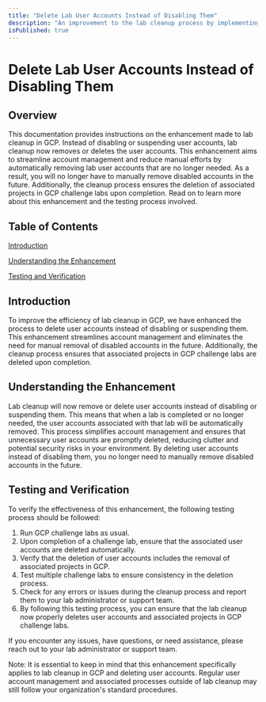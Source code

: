 ```yaml
---
title: "Delete Lab User Accounts Instead of Disabling Them"
description: "An improvement to the lab cleanup process by implementing the deletion of user accounts instead of merely disabling or suspending them."
isPublished: true
---
```


# Delete Lab User Accounts Instead of Disabling Them

## Overview

This documentation provides instructions on the enhancement made to lab cleanup in GCP. Instead of disabling or suspending user accounts, lab cleanup now removes or deletes the user accounts. This enhancement aims to streamline account management and reduce manual efforts by automatically removing lab user accounts that are no longer needed. As a result, you will no longer have to manually remove disabled accounts in the future. Additionally, the cleanup process ensures the deletion of associated projects in GCP challenge labs upon completion. Read on to learn more about this enhancement and the testing process involved.

## Table of Contents

[Introduction](#introduction)

[Understanding the Enhancement](#understanding-the-enhancement)

[Testing and Verification](#testing-and-verification)

## Introduction

To improve the efficiency of lab cleanup in GCP, we have enhanced the process to delete user accounts instead of disabling or suspending them. This enhancement streamlines account management and eliminates the need for manual removal of disabled accounts in the future. Additionally, the cleanup process ensures that associated projects in GCP challenge labs are deleted upon completion.

## Understanding the Enhancement

Lab cleanup will now remove or delete user accounts instead of disabling or suspending them. This means that when a lab is completed or no longer needed, the user accounts associated with that lab will be automatically removed. This process simplifies account management and ensures that unnecessary user accounts are promptly deleted, reducing clutter and potential security risks in your environment. By deleting user accounts instead of disabling them, you no longer need to manually remove disabled accounts in the future.

## Testing and Verification

To verify the effectiveness of this enhancement, the following testing process should be followed:

1.  Run GCP challenge labs as usual.
1.  Upon completion of a challenge lab, ensure that the associated user accounts are deleted automatically.
1.  Verify that the deletion of user accounts includes the removal of associated projects in GCP.
1.  Test multiple challenge labs to ensure consistency in the deletion process.
1.  Check for any errors or issues during the cleanup process and report them to your lab administrator or support team.
1.  By following this testing process, you can ensure that the lab cleanup now properly deletes user accounts and associated projects in GCP challenge labs.

If you encounter any issues, have questions, or need assistance, please reach out to your lab administrator or support team.

Note: It is essential to keep in mind that this enhancement specifically applies to lab cleanup in GCP and deleting user accounts. Regular user account management and associated processes outside of lab cleanup may still follow your organization's standard procedures.